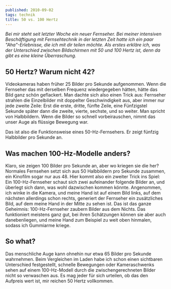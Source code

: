 ```yaml
---
published: 2010-09-02
tags: technik
title: 50 vs. 100 Hertz
---
```


*Bei mir steht seit letzter Woche ein neuer Fernseher. Bei meiner intensiven Beschäftigung mit Fernsehtechnik in der letzten Zeit hatte ich ein paar "Aha"-Erlebnisse, die ich mit dir teilen möchte. Als erstes erkläre ich, was der Unterschied zwischen Bildschirmen mit 50 und 100 Hertz ist, denn da gibt es eine kleine Überraschung.*

## 50 Hertz? Warum nicht 42?

Videokameras haben früher 25 Bilder pro Sekunde aufgenommen. Wenn die Fernseher das mit derselben Frequenz wiedergegeben hätten, hätte das Bild ganz schön geflackert. Man dachte sich also einen Trick aus: Fernseher strahlen die Einzelbilder mit doppelter Geschwindigkeit aus, aber immer nur jede zweite Zeile: Erst die erste, dritte, fünfte Zeile, eine Fünfzigstel Sekunde später dann die zweite, vierte, sechste, und so weiter. Man spricht von Halbbildern. Wenn die Bilder so schnell vorbeirauschen, nimmt das unser Auge als flüssige Bewegung war.

Das ist also die Funktionsweise eines 50-Hz-Fernsehers. Er zeigt fünfzig Halbbilder pro Sekunde an.

## Was machen 100-Hz-Modelle anders?

Klaro, sie zeigen 100 Bilder pro Sekunde an, aber wo kriegen sie die her? Normales Fernsehen setzt sich aus 50 Halbbildern pro Sekunde zusammen, ein Kinofilm sogar nur aus 48. Hier kommt also ein zweiter Trick ins Spiel: Ein 100-Hz-Fernseher schaut sich zwei aufeinander folgende Bilder an, und überlegt sich dann, was wohl dazwischen kommen könnte. Angenommen, ich winke in die Kamera, und meine Hand ist auf einem Bild links, auf dem nächsten allerdings schon rechts, generiert der Fernseher ein zusätzliches Bild, auf dem meine Hand in der Mitte zu sehen ist. Das ist das ganze Geheimnis: 100-Hz-Fernseher zaubern Bilder aus dem Nichts. Das funktioniert meistens ganz gut, bei ihren Schätzungen können sie aber auch danebenliegen, und meine Hand zum Beispiel zu weit oben hinmalen, sodass ich Gummiarme kriege.

## So what?

Das menschliche Auge kann ohnehin nur etwa 65 Bilder pro Sekunde wahrnehmen. Beim Vergleichen im Laden habe ich schon einen sichtbaren Unterschied festgestellt, schnelle Bewegungen oder Kameraschwenks sehen auf einem 100-Hz-Modell durch die zwischengerechneten Bilder nicht so verwaschen aus. Es mag jeder für sich urteilen, ob das den Aufpreis wert ist, mir reichen 50 Hertz vollkommen.

